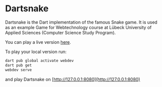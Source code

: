 # Dartsnake

Dartsnake is the Dart implementation of the famous Snake game. 
It is used as an example Game for Webtechnology course at 
Lübeck University of Applied Sciences (Computer Science Study Program).

You can play a live version [here][dartsnake-live].

[dartsnake-live]: http://webtech.mylab.th-luebeck.de/hall-of-fame/games/snakedart

To play your local version run:

```Bash
dart pub global activate webdev
dart pub get
webdev serve
```

and play Dartsnake on [http://127.0.0.1:8080](http://127.0.0.1:8080)